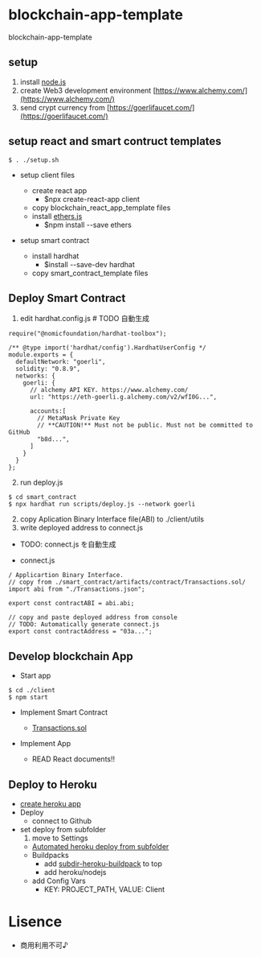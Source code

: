 # blockchain-app-template

blockchain-app-template

## setup

1. install [node.js](https://nodejs.org/ja/)
2. create Web3 development environment [https://www.alchemy.com/](https://www.alchemy.com/)
3. send crypt currency from [https://goerlifaucet.com/](https://goerlifaucet.com/)

## setup react and smart contruct templates

```
$ . ./setup.sh
```

- setup client files

  - create react app
    - $npx create-react-app client
  - copy blockchain_react_app_template files
  - install [ethers.js](https://docs.ethers.io/v5/)
    - $npm install --save ethers

- setup smart contract
  - install hardhat
    - $install --save-dev hardhat
  - copy smart_contract_template files

## Deploy Smart Contract

1. edit hardhat.config.js # TODO 自動生成

```
require("@nomicfoundation/hardhat-toolbox");

/** @type import('hardhat/config').HardhatUserConfig */
module.exports = {
  defaultNetwork: "goerli",
  solidity: "0.8.9",
  networks: {
    goerli: {
      // alchemy API KEY. https://www.alchemy.com/
      url: "https://eth-goerli.g.alchemy.com/v2/wfI0G...",

      accounts:[
        // MetaMask Private Key
        // **CAUTION!** Must not be public. Must not be committed to GitHub
        "b8d...",
      ]
    }
  }
};
```

2. run deploy.js

```
$ cd smart_contract
$ npx hardhat run scripts/deploy.js --network goerli
```

2. copy Aplication Binary Interface file(ABI) to ./client/utils
3. write deployed address to connect.js

- TODO: connect.js を自動生成

- connect.js

```
/ Applicartion Binary Interface.
// copy from ./smart_contract/artifacts/contract/Transactions.sol/
import abi from "./Transactions.json";

export const contractABI = abi.abi;

// copy and paste deployed address from console
// TODO: Automatically generate connect.js
export const contractAddress = "03a...";
```

## Develop blockchain App

- Start app

```
$ cd ./client
$ npm start
```

- Implement Smart Contract

  - [Transactions.sol](./smart_contract/contracts/Transactions.sol)

- Implement App
  - READ React documents!!

## Deploy to Heroku

- [create heroku app](https://dashboard.heroku.com/apps)
- Deploy
  - connect to Github
- set deploy from subfolder
  1. move to Settings
  - [Automated heroku deploy from subfolder](https://stackoverflow.com/questions/39197334/automated-heroku-deploy-from-subfolder)
  - Buildpacks
    - add [subdir-heroku-buildpack](https://github.com/timanovsky/subdir-heroku-buildpack) to top
    - add heroku/nodejs
  - add Config Vars
    - KEY: PROJECT_PATH, VALUE: Client

# Lisence
- 商用利用不可♪
